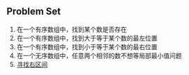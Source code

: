 ##      

## Problem Set

1. 在一个有序数组中，找到某个数是否存在
2. 在一个有序数组中，找到大于等于某个数的最左位置
3. 在一个有序数组中，找到小于等于某个数的最右位置
4. 在一个无序数组中，任意两个相邻的数不想等局部最小值问题
5. [寻找右区间](https://leetcode.cn/problems/find-right-interval/)